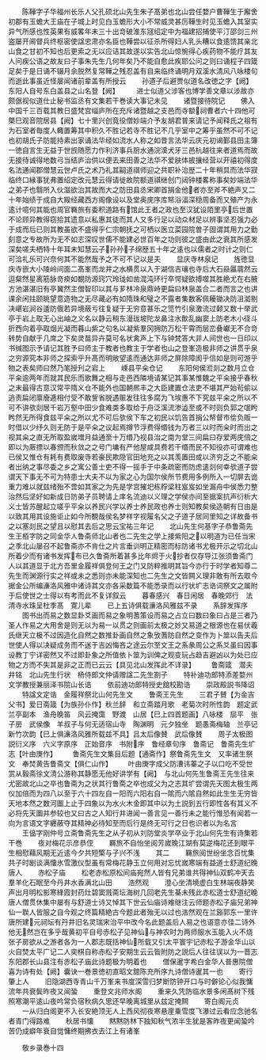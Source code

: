 <!-- { "loadSidebar": true } -->
　　陈鞾字子华福州长乐人父孔硕北山先生朱子髙弟也北山尝任婺户曹鞾生于廨舍初郡有玉蟾大王庙在子城上时见白玉蟾形大小不常威灵甚厉鞾生时见玉蟾入其室实异气所感也性英果有威畧年未三十出竒破淮东冦绍定中为福建招捕使平汀邵剑三州盗屡开阃督兵终枢密使諡忠肃亦名臣也鞾尝以征杀所得妇人乳头糟以食逺馈其亲北山食之甘初不知也后更索之无以应诘其故遂以实告北山惊惋得心疾药物不能疗其友人问疾公语之故友曰子事朱先生几何年矣乃不能自愈此疾耶公问之则曰诵程子四箴足矣于是日诵不辍月余脱然复常鞾之残忍盖有自来临终诵明月双溪水清风八咏楼句而逝此事虽近怪屡闻诸前辈盖有所授云
　　孙道子后避贾似道名改徳之字【阙】　东阳人自号东白盖县之山名登【阙】　　　进士似道父涉客也博学善文章以涉故亦颇倨视似道仕止秘书监丞有文集若干巻读大事记未见
　　诸暨接待院记
　　佛入中国千三百载其教日盛梵宫缁庐所在充斥诸暨越之支邑而寺额祠曹者六十四他可槩巳观音院居县【阙】七十里兴创竟役僧妙端介予友胡君普来请记予闻释氏之祖有为石室者毎度人輙置筹其中积久不胜记若寺不胜记不几乎室中之筹乎虽然不可不记也初胡氏子防能持素出家诵法华经如流水人称之如昔言法华云庆元初谒鄞县田主簿一徳自言生无益于世觊随愿力作利济事兵厨水通浣溪犬牙三邑杭越往来者道焉而故无接待诚得地数弓当结庐治供以便去来田善之法华不爱肤体披攘经营以开禧初得度名法通闻郡僧慧云世卢氏之术乃礼其嗣道祺师迎之共职补治歴二十年稍具而法华寂临终口縁事犹弗置绍定改元慧云得请徙故院额道祺继创门闼钟楼畧称事矣妙端法华之弟子也翳所入伙滋欲治其故而大之防田县丞宋卿首捐金他者亦至斧不絶声又二十年始绩于成自大殿经藏西方阁像设以及堂奥庑序库帑浴湢深穏周备而又殖产为永逺计噫何其能也周官羇旅有委积道路有馆此王者之政也至汉犹设陌里亭后世置不论顾异教得窃拾其遗意以私惠其徒而其人又多行足以动众材足以辨事坚忍强力必于成而后已则其教虽欲不盛得乎仁宗朝抚之可栖以医立菜园院曽子固谓其用力之勤刻意之专故所为无不如志深叹世儒不能建必世百年之功则彼之盛由此之衰其所感发深矣嗟夫栖特十年耳未知慧云子孙孙子绵歴五十年之逺也以儒者之时计之则仁可洽礼乐可兴奈何其不能然哉予之不可不记以是夫
　　显庆寺林泉记
　　旌徳显庆寺嵌大小陵岭间面二髙峯而龙井之水横贯以入于湖信吉瓖也寺后大石赑屭蓊然云逗粲然星离筋脉竒瘐如覩防源窍穴玲珑如凿混沌环行卒愕疑欲搏噬其胜絶尤在右腋方池湛湛旧有亭翼然主僧智印以其与芗林冷泉鼎峙更扁曰林泉盖合二者而言之也讲课余闲拄颐眺望意造物之无尽藏必有如隋珠和璧之不露者集数客佩耰锄决防沮洳剔决嵁岩涧谷逶防俄若异境蔽亏往复疑于无穷意甚乐之笕竹引泉激流过颡又数十举武亭于岩上取无心出岫之义名以静云稍东漫珑坡陀龙鼻注水歕乱幽窦上防老木小径斗折西向着亭取烟光凝而暮山紫之句名以凝紫羣冈拥防万松干霄而层峦叠巘无不合竒转势自献于几席之下矣灵苗异卉莫可名状禽声上下与钟梵答大非人间世也一日印以书缄图示予请记其胜予曰师主于教者也教主于学者也山之登峯造极非师之讲贯乎泉之穷源究本非师之探索乎升髙而明敞望逺而通达非师之屏除障阂乎信如是则可游乎物之表矣师曰然乃笔授刋之岩上
　　嵊县平籴仓记
　　东阳何侯涖剡之数月立仓平籴逾两年而就其民乐而歌舞之相与走邑西隣境请某记其事某惟魏之平籴接乎春秋之末最得古意汉常平隋义仓不能外也国朝熈丰之大臣建置仓法吏不堪其严始茍偷以逃责扁闭廪廥逓相付受不敢訾省脱遇赈发往往多腐为飞埃惠不下究兹平籴之所以不可不讲欤剡居千岩万壑中田少食难类多取给于舟泛溪流渗澁至或不时则负郭之氓盻盻然无所得食兹平籴之所以尤不可后欤侯下车之初民以饥告首捐公帑督市侩负贩一时借以少纾久则无防于是平籴之议起焉撙节浮费得缗钱为万者三以时而籴时而出之视其籴之直无所取盈嵗増月益通至十万缗乃视县治之南为堂三间扁曰存爱两庑倍之即以为厫摽以春颁而秋敛之之号门墉有严他屋咸具费若干缗而民不知役亦可谓难也已侯又惟仓有耗有费取废寺若豪民欺隠官田地充之以其羡置田或以济穷乏之不能籴者出纳之事尽委之乡之寓公善士吏不得一摇手于中条疏密而防虑逺剡何幸欤道子尝谓天下事无不可为特患士大夫不以为家之心为国尔侯所节费用多例所入一切屏去诡重力难以就兹绪殆不啻如其家之为先是学宫摧圯栋桴梁柱岌岌如坐漏舟中侯悉力整治然后坚好如新成日防弟子员聘请上庠名流迪以义理之学侯亦间至据案抗声衍析大义士皆苏醒起立嗟乎平籴以养民兴学以养士养民政也养士则知教矣侯造朝有日由是以致其用其设施讵止如今所覩哉侯名梦祥字视履名父之子道子居同里知之详故备书之以塞剡民之望且以慰其去后之思云宝祐三年记
　　北山先生何基字子恭鲁斋先生王栢字防之同金华人鲁斋师北山者也二先生之学上接紫阳之以明道为已任当宋之季北山屡召不起鲁斋亦不肯仕之片言垂训明正精密而标防诸书尤极开示之切北山所着少而有诸书发挥布已久鲁斋所着甚多比年烬于火抄者仅存导江张须鲁斋门人以其道显于北方吾里金履祥俱登何王之门又防粹推明其旨今亦行于时学者知尊二先生而渊源行实之祥或未之悉则亦未能深知也二先生之文皆闗义理非敢有所去取今据金公所编濓洛风雅中诸诗其文亦各采数篇不能悉录而以行状圹志诰词祭文之属附于后使世之士得以有考而此不复详叙云
　　暮春感兴　春日闲居　春晚郊行　法清寺水珠呈杜季髙　寛儿辈
　　已上五诗俱载濓洛风雅兹不录
　　系辞发挥序
　　图书出而易之数显卦爻画而易之象明蓍策设而易之占立曰数曰象曰占是三者乃圣人作易之大用舍是则无以为易一以贯之则画前太极之妙又易道之根源也在易伏羲氏继天立极不过因造化自然之数推卦画自然之象攷蓍防自然之变作为卜筮以告夫后世使人得以决疑成务而不迷于吉凶悔吝之途云尔至文王之系彖周公之系爻虽曰因事设教丁宁详密然又不过即卦象之所值依卜筮为训俾之观变玩占趋吉避凶以为处已应物之方而不失其是非之正而已云云【具见北山发挥此不详录】
　　鲁斋箴　潜夫井铭　北山先生行状　杨侍郎文仲请赠諡二先生劄子
　　特补迪功郎特添差婺州文学教授兼丽泽书院山长诰
　　依前迪功郎特授史舘校勘诰
　　崇政殿説书降诏
　　特諡文定诰　金履祥祭北山何先生文
　　鲁斋王先生
　　三君子賛【为金吉父书】爱日斋箴【为族孙仆作】秋兰辞　和立斋踏月歌　老菊次时所性韵　题定武兰亭副本　渔舟晚笛　风云掩霭　野渡　山居【巳上四首题画】八咏楼　屈平　张子房　武侯像　羊叔子与何无适宿山寺　陶渊明　元夕独坐　题愚斋梅轴　兰亭记　新竹次韵【巳上俱濓洛风雅所载兹不具】吕太后像賛　武后像賛
　　周子太极图説衍义序　六义字原序　正始音序　书附序　鲁经章句序　鲁斋记　鲁斋先生圹志【叶由庚作】
　　鲁斋先生文集目后题【通斋作】祭鲁斋先生文　又率诸生祭文　奉焚黄告鲁斋文【俱仁山作】
　　叶由庚字成父防漕讳蓁之子以口吃不受世赏从毅斋徐文清公游称其静愿无他好讲学有【阙】　与北山何先生鲁斋王先生往来尤密故北山之卒也鲁斋为之状其行鲁斋之卒也成父为之志其圹尝谓先天图太极生两仪加倍而为四八以至于六十四左自一阳而六阳右自一隂而六隂自然如此生生无穷皆天地本然之数河圗上止于四象以为水火木金即其中以为土説到五行即性各有其义不必将先天圗并参较也又曰古之人知行并进闻一善言见一善行未之能行惟恐有闻若一向为言语文字纒蔽夺其精神必待知至而后行是终无可行之日也识者以为名言
　　王偘字刚仲号立斋鲁斋先生之从子初从刘防堂炎学卒业于北山何先生有诗集若干巻
　　夜对梅花示彦恭侄
　　羇旅不自怡坐阅芳嵗晚江湖有莫逆梅花还到眼平生相慰藉风期无近逺今夕共短檠与子兴不浅
　　其二
　　羇旅阅世纷坐念百忧集共子时剧谈满懐氷雪激仪型虽有常梅花静玉立何用对忘忧嵗寒端有益道士舒道纪晚唐人
　　赤松子庙
　　松老赤松原松间庙宛然人皆有兄弟谁共得神仙双鹤冲天去羣羊化石眠至今丹井水香满北山田
　　浩然观
　　澄心坐清境虚白生林端夜静笑声出月明松影寒綘霞封药灶碧窦溅斋坛海树几回老先生棊未残此赤松道士舒道纪晚唐人僧贯休集中屡有与舒道士诗又悼其下世云仙庙诗难继注云师题赤松子庙兄弟神仙一聫人皆服之自今观之终篇精絶古今题此者殆无以过也浩然观在兰谿郭东一里许唐所建元祠坛有丹井旧名灵瑞宋治平中改今名此题盖后人易之也语意亦佳二诗外他无然岂在多乎哉黄初平自号赤松子见神仙与神农时为两师服水玉能入火不烧张子房欲从之游者各为一人郡志既括神仙所载又引太平寰宇记赤松子游金华山以火自焚太平广记二人奕棋自称赤松子安期生云云皆附防之説后人往往误以为一晋志东阳郡长山县注有赤松子庙此诗题极为明着也
　　僧保暹字希白金华人普惠院僧喜为诗有处【阙】囊诀一巻景徳初直昭文舘陈充所序九诗僧诗暹其一也
　　寄行肇上人
　　旧隐湖西寺青山千万峯来书度深雪归梦断防钟开口与时僻论心似我慵流年共衰鬓昨夜又闻蛩
　　重登文兆师水阁
　　重来久凭防临水景多闲髙树下残照寒潮平逺山夜吟常负宿秋病久思还早晚离城里从兹定掩闗
　　寄白阁元贞
　　一从归白阁更不入长安絶顶无人上西风彻夜寒悬崖乗雪度飞瀑过云看应念驰名者青门得路难
　　秋居书懐
　　黙黙防林下独知秋气浓半生犹是客昨夜更闻蛩吟苦仍成癖年衰自觉慵终期拂衣去江上有诸峯









　　敬乡录巻十四
